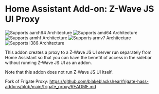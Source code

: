 # Home Assistant Add-on: Z-Wave JS UI Proxy

![Supports aarch64 Architecture][aarch64-shield] ![Supports amd64 Architecture][amd64-shield] ![Supports armhf Architecture][armhf-shield] ![Supports armv7 Architecture][armv7-shield] ![Supports i386 Architecture][i386-shield]

This addon creates a proxy to a Z-Wave JS UI server run separately from Home Assistant so that you can have the benefit of access in the sidebar without running Z-Wave JS UI as an addon.

Note that this addon does not run Z-Wave JS UI itself.

Fork of Frigate Proxy: https://github.com/blakeblackshear/frigate-hass-addons/blob/main/frigate_proxy/README.md

[aarch64-shield]: https://img.shields.io/badge/aarch64-yes-green.svg
[amd64-shield]: https://img.shields.io/badge/amd64-yes-green.svg
[armhf-shield]: https://img.shields.io/badge/armhf-yes-green.svg
[armv7-shield]: https://img.shields.io/badge/armv7-yes-green.svg
[i386-shield]: https://img.shields.io/badge/i386-yes-green.svg